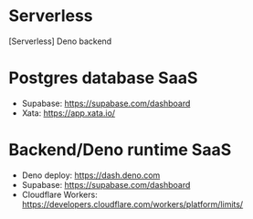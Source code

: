 # Serverless
[Serverless] Deno backend

# Postgres database SaaS
- Supabase: https://supabase.com/dashboard
- Xata: https://app.xata.io/

# Backend/Deno runtime SaaS
- Deno deploy: https://dash.deno.com
- Supabase: https://supabase.com/dashboard
- Cloudflare Workers: https://developers.cloudflare.com/workers/platform/limits/
